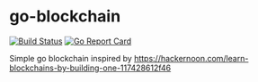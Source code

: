 # go-blockchain

[![Build Status](https://travis-ci.org/qinqon/go-blockchain.svg?branch=master)](https://travis-ci.org/qinqon/go-blockchain) 
[![Go Report Card](https://goreportcard.com/badge/github.com/qinqon/go-blockchain)](https://goreportcard.com/report/github.com/qinqon/go-blockchain)

Simple go blockchain inspired by https://hackernoon.com/learn-blockchains-by-building-one-117428612f46
